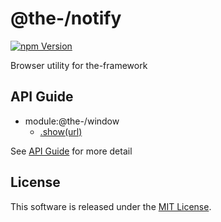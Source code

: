 @the-/notify
==========

<!---
This file is generated by @the-/templates. Do not update manually.
--->

<!-- Badge Start -->
<a name="badges"></a>

[![npm Version][bd_npm_shield_url]][bd_npm_url]

[bd_repo_url]: https://github.com/the-labo/the
[bd_npm_url]: http://www.npmjs.org/package/@the-/notify
[bd_npm_shield_url]: http://img.shields.io/npm/v/@the-/notify.svg?style=flat

<!-- Badge End -->


<!-- Description Start -->
<a name="description"></a>

Browser utility for the-framework

<!-- Description End -->


<!-- Overview Start -->
<a name="overview"></a>



<!-- Overview End -->


<!-- Sections Start -->
<a name="sections"></a>


<!-- Sections Start -->

<a name="api"></a>

## API Guide


- module:@the-/window
  - [.show(url)](./doc/api/api.md#module_@the-/window.show)

See [API Guide](./doc/api/api.md) for more detail


<!-- LICENSE Start -->
<a name="license"></a>

License
-------
This software is released under the [MIT License](https://github.com/the-labo/the/blob/master/LICENSE).

<!-- LICENSE End -->


